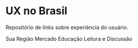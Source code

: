 # UX no Brasil
Repositório de links sobre experiência do usuário.

Sua Região
Mercado
Educação
Leitura e Discussão
